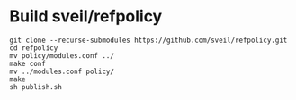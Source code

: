 # Build sveil/refpolicy
```
git clone --recurse-submodules https://github.com/sveil/refpolicy.git
cd refpolicy
mv policy/modules.conf ../
make conf
mv ../modules.conf policy/
make
sh publish.sh
```